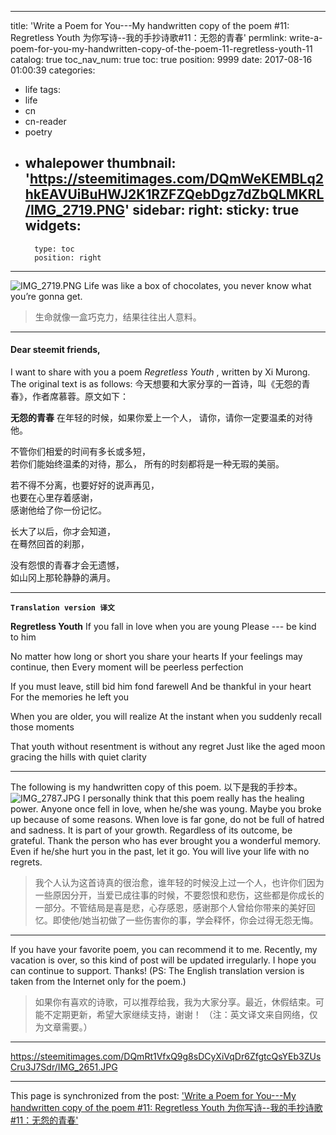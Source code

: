 
---
title: 'Write a Poem for You---My handwritten copy of the poem #11: Regretless Youth 为你写诗--我的手抄诗歌#11：无怨的青春'
permlink: write-a-poem-for-you-my-handwritten-copy-of-the-poem-11-regretless-youth-11
catalog: true
toc_nav_num: true
toc: true
position: 9999
date: 2017-08-16 01:00:39
categories:
- life
tags:
- life
- cn
- cn-reader
- poetry
- whalepower
thumbnail: 'https://steemitimages.com/DQmWeKEMBLq2hkEAVUiBuHWJ2K1RZFZQebDgz7dZbQLMKRL/IMG_2719.PNG'
sidebar:
    right:
        sticky: true
widgets:
    -
        type: toc
        position: right
---


![IMG_2719.PNG](https://steemitimages.com/DQmWeKEMBLq2hkEAVUiBuHWJ2K1RZFZQebDgz7dZbQLMKRL/IMG_2719.PNG)
Life was like a box of chocolates, you never know what you’re gonna get. 
<blockquote>生命就像一盒巧克力，结果往往出人意料。</blockquote>

****
#### Dear steemit friends,

I want to share with you a poem <i>Regretless Youth </i>, written by Xi Murong. The original text is as follows:
今天想要和大家分享的一首诗，叫《无怨的青春》，作者席慕蓉。原文如下：

<b>无怨的青春</b>
在年轻的时候，如果你爱上一个人，
请你，请你一定要温柔的对待他。	
 	 
不管你们相爱的时间有多长或多短，	
若你们能始终温柔的对待，那么，	
所有的时刻都将是一种无瑕的美丽。	
 	 
若不得不分离，也要好好的说声再见，	
也要在心里存着感谢，	
感谢他给了你一份记忆。	
 	 
长大了以后，你才会知道，	
在蓦然回首的刹那，	

没有怨恨的青春才会无遗憾，	
如山冈上那轮静静的满月。
****
<code><strong>Translation version 译文</strong></code>

<b>Regretless Youth</b>
If you fall in love when you are young
Please --- be kind to him
 	 
No matter how long or short you share your hearts
If your feelings may continue, then
Every moment will be peerless perfection
 	
If you must leave, still bid him fond farewell
And be thankful in your heart
For the memories he left you

When you are older, you will realize
At the instant when you suddenly recall those moments

That youth without resentment is without any regret
Just like the aged moon gracing the hills with quiet clarity


****
The following is  my handwritten copy of this poem.
以下是我的手抄本。
![IMG_2787.JPG](https://steemitimages.com/DQmNmPuRXjLbh9Bp9Yp37Wvw5vwh6FYkkGaxdJBpM5JhqrD/IMG_2787.JPG)
I personally think that this poem really has the healing power.  Anyone once fell in love, when he/she was young. Maybe you broke up because of some reasons. When love is far gone, do not be full of hatred and sadness.  It is  part of your growth. Regardless of its outcome, be grateful. Thank the person who has ever brought you a wonderful memory. Even if he/she hurt you in the past, let it go. You will live your life with no regrets.
<blockquote>我个人认为这首诗真的很治愈，谁年轻的时候没上过一个人，也许你们因为一些原因分开，当爱已成往事的时候，不要怨恨和悲伤，这些都是你成长的一部分。不管结局是喜是悲，心存感恩，感谢那个人曾给你带来的美好回忆。即使他/她当初做了一些伤害你的事，学会释怀，你会过得无怨无悔。</blockquote>

****
If  you have your favorite poem, you can recommend it to me. Recently, my vacation is over, so this kind of post will be updated irregularly. I hope you can continue to support.  Thanks! (PS: The English translation version is taken from the Internet only for the poem.)
<blockquote>如果你有喜欢的诗歌，可以推荐给我，我为大家分享。最近，休假结束。可能不定期更新，希望大家继续支持，谢谢！ （注：英文译文来自网络，仅为文章需要。）</blockquote>

****
https://steemitimages.com/DQmRt1VfxQ9g8sDCyXiVqDr6ZfgtcQsYEb3ZUsCru3J7Sdr/IMG_2651.JPG

- - -

This page is synchronized from the post: ['Write a Poem for You---My handwritten copy of the poem #11: Regretless Youth 为你写诗--我的手抄诗歌#11：无怨的青春'](https://steemit.com/@mrspointm/write-a-poem-for-you-my-handwritten-copy-of-the-poem-11-regretless-youth-11)
